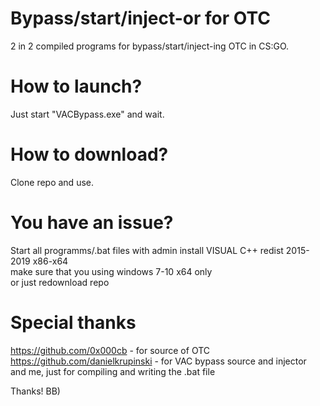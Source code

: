 # Bypass/start/inject-or for OTC
2 in 2 compiled programs for bypass/start/inject-ing OTC in CS:GO.

# How to launch?
Just start "VACBypass.exe" and wait.

# How to download?
Clone repo and use.

# You have an issue?
Start all programms/.bat files with admin
install VISUAL C++ redist 2015-2019 x86-x64                            
make sure that you using windows 7-10 x64 only                       
or just redownload repo                     

# Special thanks
https://github.com/0x000cb - for source of OTC                            
https://github.com/danielkrupinski - for VAC bypass source and injector       
and me, just for compiling and writing the .bat file                      

Thanks! BB)
